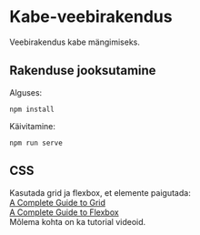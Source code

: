 # Kabe-veebirakendus
Veebirakendus kabe mängimiseks.  

## Rakenduse jooksutamine
Alguses:
```
npm install
```
Käivitamine:
```
npm run serve
```

## CSS   
Kasutada grid ja flexbox, et elemente paigutada:     
[A Complete Guide to Grid](https://css-tricks.com/snippets/css/complete-guide-grid/)   
[A Complete Guide to Flexbox](https://css-tricks.com/snippets/css/a-guide-to-flexbox/)    
Mõlema kohta on ka tutorial videoid.
